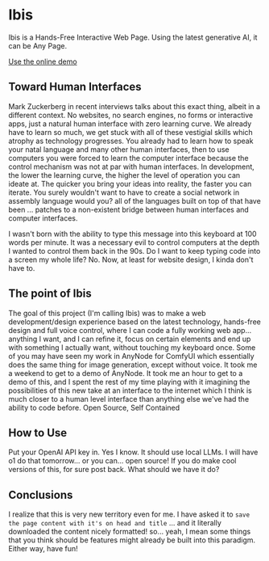 # Ibis
Ibis is a Hands-Free Interactive Web Page. Using the latest generative AI, it can be Any Page.

[Use the online demo](https://lks-ai.github.io/ibis)

## Toward Human Interfaces
Mark Zuckerberg in recent interviews talks about this exact thing, albeit in a different context. No websites, no search engines, no forms or interactive apps, just a natural human interface with zero learning curve. We already have to learn so much, we get stuck with all of these vestigial skills which atrophy as technology progresses. You already had to learn how to speak your natal language and many other human interfaces, then to use computers you were forced to learn the computer interface because the control mechanism was not at par with human interfaces. In development, the lower the learning curve, the higher the level of operation you can ideate at. The quicker you bring your ideas into reality, the faster you can iterate. You surely wouldn't want to have to create a social network in assembly language would you? all of the languages built on top of that have been ... patches to a non-existent bridge between human interfaces and computer interfaces.

I wasn't born with the ability to type this message into this keyboard at 100 words per minute. It was a necessary evil to control computers at the depth I wanted to control them back in the 90s. Do I want to keep typing code into a screen my whole life? No. Now, at least for website design, I kinda don't have to.

## The point of Ibis
The goal of this project (I'm calling Ibis) was to make a web development/design experience based on the latest technology, hands-free design and full voice control, where I can code a fully working web app... anything I want, and I can refine it, focus on certain elements and end up with something I actually want, without touching my keyboard once. Some of you may have seen my work in AnyNode for ComfyUI which essentially does the same thing for image generation, except without voice. It took me a weekend to get to a demo of AnyNode. It took me an hour to get to a demo of this, and I spent the rest of my time playing with it imagining the possibilities of this new take at an interface to the internet which I think is much closer to a human level interface than anything else we've had the ability to code before.
Open Source, Self Contained

## How to Use
Put your OpenAI API key in. Yes I know. It should use local LLMs. I will have o1 do that tomorrow... or you can... open source! If you do make cool versions of this, for sure post back.
What should we have it do?

## Conclusions
I realize that this is very new territory even for me. I have asked it to `save the page content with it's on head and title` ... and it literally downloaded the content nicely formatted! so... yeah, I mean some things that you think should be features might already be built into this paradigm. Either way, have fun! 